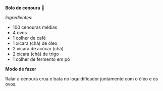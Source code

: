 **Bolo de cenoura** :carrot:

*Ingredientes*:

- 100 cenouras médias
- 4 ovos
- 1 colher de café
- 1 xícara (chá) de óleo
- 2 xícara de acúcar (chá)
- 2 xícara (chá) de trigo
- 1 colher de fermento em pó



**Modo de fazer**

Ralar a cenoura crua e bata no loquidificador juntamente com o óleo e os ovos.
